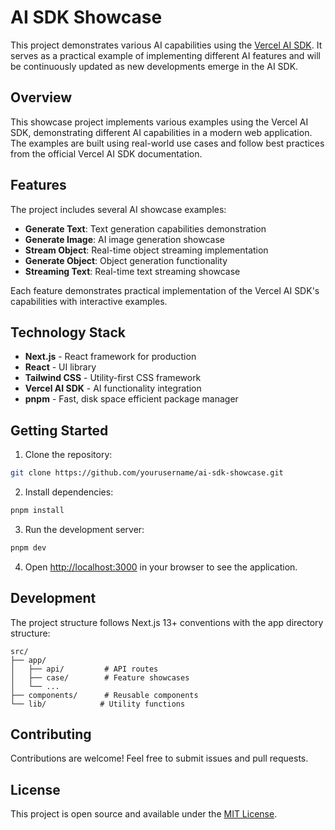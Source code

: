 # AI SDK Showcase

This project demonstrates various AI capabilities using the [Vercel AI SDK](https://sdk.vercel.ai/). It serves as a practical example of implementing different AI features and will be continuously updated as new developments emerge in the AI SDK.

## Overview

This showcase project implements various examples using the Vercel AI SDK, demonstrating different AI capabilities in a modern web application. The examples are built using real-world use cases and follow best practices from the official Vercel AI SDK documentation.

## Features

The project includes several AI showcase examples:

- **Generate Text**: Text generation capabilities demonstration
- **Generate Image**: AI image generation showcase
- **Stream Object**: Real-time object streaming implementation
- **Generate Object**: Object generation functionality
- **Streaming Text**: Real-time text streaming showcase

Each feature demonstrates practical implementation of the Vercel AI SDK's capabilities with interactive examples.

## Technology Stack

- **Next.js** - React framework for production
- **React** - UI library
- **Tailwind CSS** - Utility-first CSS framework
- **Vercel AI SDK** - AI functionality integration
- **pnpm** - Fast, disk space efficient package manager

## Getting Started

1. Clone the repository:
```bash
git clone https://github.com/yourusername/ai-sdk-showcase.git
```

2. Install dependencies:
```bash
pnpm install
```

3. Run the development server:
```bash
pnpm dev
```

4. Open [http://localhost:3000](http://localhost:3000) in your browser to see the application.

## Development

The project structure follows Next.js 13+ conventions with the app directory structure:

```
src/
├── app/
│   ├── api/         # API routes
│   ├── case/        # Feature showcases
│   └── ...
├── components/      # Reusable components
└── lib/            # Utility functions
```

## Contributing

Contributions are welcome! Feel free to submit issues and pull requests.

## License

This project is open source and available under the [MIT License](LICENSE).
